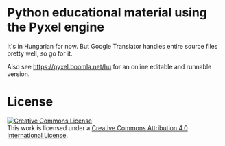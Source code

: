 # Python educational material using the Pyxel engine

It's in Hungarian for now. But Google Translator handles entire source files pretty well, so go for it.

Also see https://pyxel.boomla.net/hu for an online editable and runnable version.

# License

<a rel="license" href="http://creativecommons.org/licenses/by/4.0/"><img alt="Creative Commons License" style="border-width:0" src="https://i.creativecommons.org/l/by/4.0/88x31.png" /></a><br />This work is licensed under a <a rel="license" href="http://creativecommons.org/licenses/by/4.0/">Creative Commons Attribution 4.0 International License</a>.
